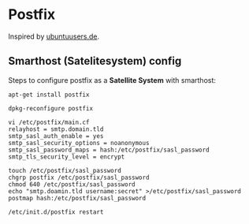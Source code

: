 # Postfix

Inspired by [ubuntuusers.de](https://wiki.ubuntuusers.de/Postfix/).

## Smarthost (Satelitesystem) config

Steps to configure postfix as a **Satellite System** with smarthost:

	apt-get install postfix

	dpkg-reconfigure postfix

	vi /etc/postfix/main.cf
	relayhost = smtp.domain.tld
	smtp_sasl_auth_enable = yes
	smtp_sasl_security_options = noanonymous
	smtp_sasl_password_maps = hash:/etc/postfix/sasl_password
	smtp_tls_security_level = encrypt

	touch /etc/postfix/sasl_password
	chgrp postfix /etc/postfix/sasl_password
	chmod 640 /etc/postfix/sasl_password
	echo "smtp.doamin.tld username:secret" >/etc/postfix/sasl_password
	postmap hash:/etc/postfix/sasl_password

	/etc/init.d/postfix restart 	
